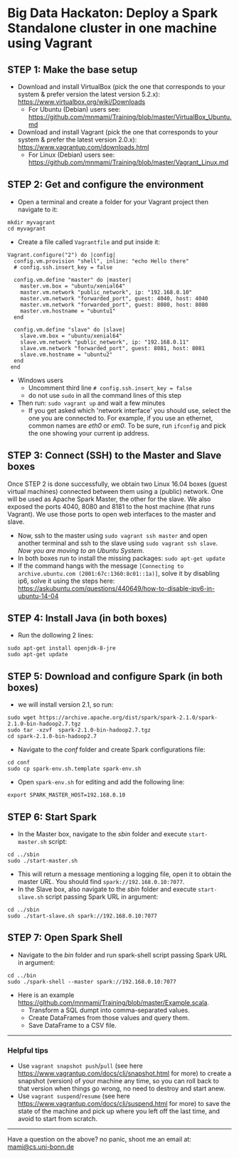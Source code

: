 # Big Data Hackaton: Deploy a Spark Standalone cluster in one machine using Vagrant
## STEP 1: Make the base setup
- Download and install VirtualBox (pick the one that corresponds to your system & prefer version the latest version 5.2.x): https://www.virtualbox.org/wiki/Downloads
  - For Ubuntu (Debian) users see: https://github.com/mnmami/Training/blob/master/VirtualBox_Ubuntu.md
- Download and install Vagrant (pick the one that corresponds to your system & prefer the latest version 2.0.x): https://www.vagrantup.com/downloads.html 
  - For Linux (Debian) users see: https://github.com/mnmami/Training/blob/master/Vagrant_Linux.md

## STEP 2: Get and configure the environment
- Open a terminal and create a folder for your Vagrant project then navigate to it:
```
mkdir myvagrant
cd myvagrant
```
- Create a file called  `Vagrantfile` and put inside it:
```
Vagrant.configure("2") do |config|
  config.vm.provision "shell", inline: "echo Hello there"
  # config.ssh.insert_key = false

  config.vm.define "master" do |master|
    master.vm.box = "ubuntu/xenial64"
    master.vm.network "public_network", ip: "192.168.0.10"
    master.vm.network "forwarded_port", guest: 4040, host: 4040
    master.vm.network "forwarded_port", guest: 8080, host: 8080
    master.vm.hostname = "ubuntu1"
  end

  config.vm.define "slave" do |slave|
    slave.vm.box = "ubuntu/xenial64"
    slave.vm.network "public_network", ip: "192.168.0.11"
    slave.vm.network "forwarded_port", guest: 8081, host: 8081
    slave.vm.hostname = "ubuntu2"
  end
 end
```
- Windows users
  - Uncomment third line `# config.ssh.insert_key = false`
  - do not use `sudo` in all the command lines of this step
- Then run: `sudo vagrant up` and wait a few minutes
  - If you get asked which 'network interface' you should use, select the one you are connected to. For example, if you use an ethernet, common names are *eth0* or *em0*. To be sure, run `ifconfig` and pick the one showing your current ip address.
  
## STEP 3: Connect (SSH) to the Master and Slave boxes
Once STEP 2 is done successfully, we obtain two Linux 16.04 boxes (guest virtual machines) connected between them using a (public) network. One will be used as Apache Spark Master, the other for the slave. We also exposed the ports 4040, 8080 and 8181 to the host machine (that runs Vagrant). We use those ports to open web interfaces to the master and slave.
- Now, ssh to the master using `sudo vagrant ssh master` and open another terminal and ssh to the slave using `sudo vagrant ssh slave`. *Now you are moving to an Ubuntu System*.
- In both boxes run to install the missing packages: `sudo apt-get update`
- If the command hangs with the message `[Connecting to archive.ubuntu.com (2001:67c:1360:8c01::1a)]`, solve it by disabling ip6, solve it using the steps here: https://askubuntu.com/questions/440649/how-to-disable-ipv6-in-ubuntu-14-04

## STEP 4: Install Java (in both boxes)
- Run the dollowing 2 lines:
```
sudo apt-get install openjdk-8-jre
sudo apt-get update
```

## STEP 5: Download and configure Spark (in both boxes)
- we will install version 2.1, so run:
```
sudo wget https://archive.apache.org/dist/spark/spark-2.1.0/spark-2.1.0-bin-hadoop2.7.tgz
sudo tar -xzvf  spark-2.1.0-bin-hadoop2.7.tgz 
cd spark-2.1.0-bin-hadoop2.7

```
- Navigate to the *conf* folder and create Spark configurations file:
```
cd conf
sudo cp spark-env.sh.template spark-env.sh
``` 
- Open `spark-env.sh` for editing and add the following line:
```
export SPARK_MASTER_HOST=192.168.0.10
```
## STEP 6: Start Spark
- In the Master box, navigate to the *sbin* folder and execute `start-master.sh` script:
```
cd ../sbin
sudo ./start-master.sh
```
- This will return a message mentioning a logging file, open it to obtain the master *URL*. You should find `spark://192.168.0.10:7077`.
- In the Slave box, also navigate to the *sbin* folder and execute `start-slave.sh` script passing Spark URL in argument:
```
cd ../sbin
sudo ./start-slave.sh spark://192.168.0.10:7077
```

## STEP 7: Open Spark Shell
- Navigate to the *bin* folder and run spark-shell script passing Spark URL in argument:
```
cd ../bin
sudo ./spark-shell --master spark://192.168.0.10:7077
```
- Here is an example https://github.com/mnmami/Training/blob/master/Example.scala.
  - Transform a SQL dumpt into comma-separated values.
  - Create DataFrames from those values and query them.
  - Save DataFrame to a CSV file.
 
---
### Helpful tips
- Use `vagrant snapshot push`/`pull` (see here https://www.vagrantup.com/docs/cli/snapshot.html for more) to create a snapshot (version) of your machine any time, so you can roll back to that version when things go wrong, no need to destroy and start anew.
- Use `vagrant suspend`/`resume` (see here https://www.vagrantup.com/docs/cli/suspend.html for more) to save the state of the machine and pick up where you left off the last time, and avoid to start from scratch.
---

Have a question on the above? no panic, shoot me an email at: mami@cs.uni-bonn.de
